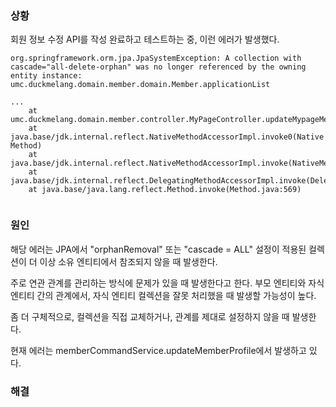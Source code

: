 ### 상황
회원 정보 수정 API를 작성 완료하고 테스트하는 중, 이런 에러가 발생했다.
```
org.springframework.orm.jpa.JpaSystemException: A collection with cascade="all-delete-orphan" was no longer referenced by the owning entity instance: umc.duckmelang.domain.member.domain.Member.applicationList

...
	at umc.duckmelang.domain.member.controller.MyPageController.updateMypageMemberProfile(MyPageController.java:75)
	at java.base/jdk.internal.reflect.NativeMethodAccessorImpl.invoke0(Native Method)
	at java.base/jdk.internal.reflect.NativeMethodAccessorImpl.invoke(NativeMethodAccessorImpl.java:77)
	at java.base/jdk.internal.reflect.DelegatingMethodAccessorImpl.invoke(DelegatingMethodAccessorImpl.java:43)
	at java.base/java.lang.reflect.Method.invoke(Method.java:569)


```

### 원인
해당 에러는 JPA에서 "orphanRemoval" 또는 "cascade = ALL" 설정이 적용된 컬렉션이 더 이상 소유 엔티티에서 참조되지 않을 때 발생한다. 

주로 연관 관계를 관리하는 방식에 문제가 있을 때 발생한다고 한다. 부모 엔티티와 자식 엔티티 간의 관계에서, 자식 엔티티 컬렉션을 잘못 처리했을 때 발생할 가능성이 높다.

좀 더 구체적으로, 컬렉션을 직접 교체하거나, 관계를 제대로 설정하지 않을 때 발생한다.

현재 에러는 memberCommandService.updateMemberProfile에서 발생하고 있다.
### 해결